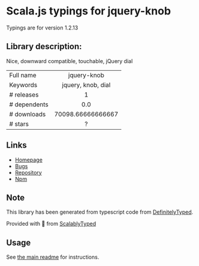 
# Scala.js typings for jquery-knob

Typings are for version 1.2.13

## Library description:
Nice, downward compatible, touchable, jQuery dial

|                    |                 |
| ------------------ | :-------------: |
| Full name          | jquery-knob |
| Keywords           | jquery, knob, dial |
| # releases         | 1 |
| # dependents       | 0.0 |
| # downloads        | 70098.66666666667 |
| # stars            | ? |

## Links
- [Homepage](https://github.com/aterrien/jQuery-Knob#readme)
- [Bugs](https://github.com/aterrien/jQuery-Knob/issues)
- [Repository](https://github.com/aterrien/jQuery-Knob)
- [Npm](https://www.npmjs.com/package/jquery-knob)
    


## Note
This library has been generated from typescript code from [DefinitelyTyped](https://definitelytyped.org).

Provided with :purple_heart: from [ScalablyTyped](https://github.com/oyvindberg/ScalablyTyped)

## Usage
See [the main readme](../../readme.md) for instructions.


